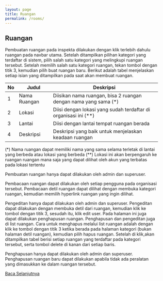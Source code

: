 ```yaml
---
layout: page
title: Ruangan
permalink: /rooms/
---
```


## Ruangan
Pembuatan ruangan pada inspekta dilakukan dengan klik terlebih dahulu ruangan pada navbar utama. Setelah ditampilkan pilihan kategori yang terdaftar di sistem, pilih salah satu kategori yang melingkupi ruangan tersebut.
Setelah memilih salah satu kategori ruangan, tekan tombol dengan titik 3, kemudian pilih buat ruangan baru.
Berikut adalah tabel menjelaskan setiap isian yang ditampilkan pada saat akan membuat ruangan.

| No | Judul | Deskripsi | 
|----|-------|-----------|
| 1  |    Nama Ruangan   | Diisikan nama ruangan, bisa 2 ruangan dengan nama yang sama (*) |
| 2  |   Lokasi   | Diisi dengan lokasi yang sudah terdaftar di organisasi ini (**)| 
| 3  |   Lantai    | Diisi dengan lantai tempat ruangan berada | 
| 4  |   Deskripsi   | Deskripsi yang baik untuk menjelaskan keadaan ruangan |

(*) Nama ruangan dapat memiliki nama yang sama selama terletak di lantai yang berbeda atau lokasi yang berbeda
(**) Lokasi ini akan berpengaruh ke ruangan ruangan mana saja yang dapat dilihat oleh akun yang terbatas pada lokasi tertentu

Pembuatan ruangan hanya dapat dilakukan oleh admin dan superuser.

Pembacaan ruangan dapat dilakukan oleh setiap pengguna pada organisasi tersebut. Pembacaan detil ruangan dapat dilihat dengan membuka kategori ruangan, kemudian memilih hyperlink ruangan yang ingin dilihat.

Pengeditan hanya dapat dilakukan oleh admin dan superuser. Pengeditan dapat dilakukan dengan membuka detil dari ruangan, kemudian klik ke tombol dengan titik 3, sesudah itu, klik edit user. Pada halaman ini juga dapat dilakukan penghapusan ruangan.
Penghapusan dan pengeditan juga di list ruangan. Cara untuk menghapus melalui list ruangan adalah dengan klik ke tombol dengan titik 3 ketika berada pada halaman kategori (bukan halaman detil ruangan), kemudian pilih hapus ruangan. Setelah di klik,akan ditampilkan tabel berisi setiap ruangan yang terdaftar pada kategori tersebut, serta tombol delete di kanan dari setiap baris.

Penghapusan hanya dapat dilakukan oleh admin dan superuser. Penghapusan ruangan baru dapat dilakukan apabila tidak ada peralatan yang dimasukkan ke dalam ruangan tersebut.


[Baca Selanjutnya](./eqt/)
